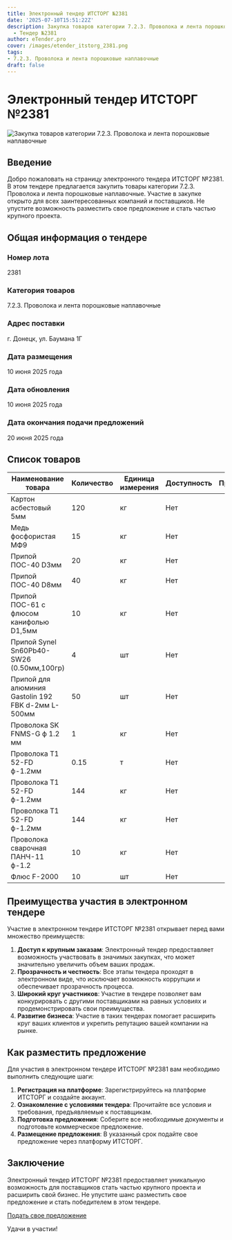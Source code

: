```yaml
---
title: Электронный тендер ИТСТОРГ №2381
date: '2025-07-10T15:51:22Z'
description: Закупка товаров категории 7.2.3. Проволока и лента порошковые наплавочные
  - Тендер №2381
author: eTender.pro
cover: /images/etender_itstorg_2381.png
tags:
- 7.2.3. Проволока и лента порошковые наплавочные
draft: false
---
```

# Электронный тендер ИТСТОРГ №2381

![Закупка товаров категории 7.2.3. Проволока и лента порошковые наплавочные](/images/etender_itstorg_2381.png)

## Введение

Добро пожаловать на страницу электронного тендера ИТСТОРГ №2381. В этом тендере предлагается закупить товары категории 7.2.3. Проволока и лента порошковые наплавочные. Участие в закупке открыто для всех заинтересованных компаний и поставщиков. Не упустите возможность разместить свое предложение и стать частью крупного проекта.

## Общая информация о тендере

### Номер лота
2381

### Категория товаров
7.2.3. Проволока и лента порошковые наплавочные

### Адрес поставки
г. Донецк, ул. Баумана 1Г

### Дата размещения
10 июня 2025 года

### Дата обновления
10 июня 2025 года

### Дата окончания подачи предложений
20 июня 2025 года

## Список товаров

| Наименование товара                | Количество | Единица измерения | Доступность | Примечания |
|-------------------------------------|------------|-------------------|-------------|------------|
| Картон асбестовый 5мм               | 120        | кг                | Нет         |            |
| Медь фосфористая МФ9                | 15         | кг                | Нет         |            |
| Припой ПОС-40 D3мм                   | 20         | кг                | Нет         |            |
| Припой ПОС-40 D8мм                   | 40         | кг                | Нет         |            |
| Припой ПОС-61 с флюсом канифолью D1,5мм | 10        | кг                | Нет         |            |
| Припой Synel Sn60Pb40-SW26 (0.50мм,100гр) | 4         | шт              | Нет         |            |
| Припой для алюминия Gastolin 192 FBK d-2мм L-500мм | 50        | шт              | Нет         |            |
| Проволока SK FNMS-G ф 1.2 мм         | 1          | кг                | Нет         |            |
| Проволока Т1 52-FD ф-1.2мм           | 0.15       | т                 | Нет         |            |
| Проволока Т1 52-FD ф-1.2мм           | 144        | кг                | Нет         |            |
| Проволока Т1 52-FD ф-1.2мм           | 144        | кг                | Нет         |            |
| Проволока сварочная ПАНЧ-11 ф-1.2    | 10         | кг                | Нет         |            |
| Флюс F-2000                          | 10         | шт              | Нет         |            |

## Преимущества участия в электронном тендере

Участие в электронном тендере ИТСТОРГ №2381 открывает перед вами множество преимуществ:

1. **Доступ к крупным заказам**: Электронный тендер предоставляет возможность участвовать в значимых закупках, что может значительно увеличить объем ваших продаж.
2. **Прозрачность и честность**: Все этапы тендера проходят в электронном виде, что исключает возможность коррупции и обеспечивает прозрачность процесса.
3. **Широкий круг участников**: Участие в тендере позволяет вам конкурировать с другими поставщиками на равных условиях и продемонстрировать свои преимущества.
4. **Развитие бизнеса**: Участие в таких тендерах помогает расширить круг ваших клиентов и укрепить репутацию вашей компании на рынке.

## Как разместить предложение

Для участия в электронном тендере ИТСТОРГ №2381 вам необходимо выполнить следующие шаги:

1. **Регистрация на платформе**: Зарегистрируйтесь на платформе ИТСТОРГ и создайте аккаунт.
2. **Ознакомление с условиями тендера**: Прочитайте все условия и требования, предъявляемые к поставщикам.
3. **Подготовка предложения**: Соберите все необходимые документы и подготовьте коммерческое предложение.
4. **Размещение предложения**: В указанный срок подайте свое предложение через платформу ИТСТОРГ.

## Заключение

Электронный тендер ИТСТОРГ №2381 предоставляет уникальную возможность для поставщиков стать частью крупного проекта и расширить свой бизнес. Не упустите шанс разместить свое предложение и стать победителем в этом тендере.

[Подать свое предложение](https://itstorg.ru/tender-2381?utm_source=etender)

Удачи в участии!